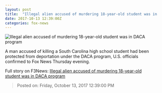 ```yaml
---
layout: post
title:  "Illegal alien accused of murdering 18-year-old student was in DACA program"
date: 2017-10-13 12:39:00Z
categories: fox-news
---
```


![Illegal alien accused of murdering 18-year-old student was in DACA program](http://a57.foxnews.com/images.foxnews.com/content/fox-news/us/2017/10/13/illegal-alien-accused-murdering-18-year-old-student-was-in-daca-program/_jcr_content/article-text/article-par-5/inline_spotlight_ima/image.img.jpg/612/344/1507849760037.jpg?ve=1&tl=1)

A man accused of killing a South Carolina high school student had been protected from deportation under the DACA program, U.S. officials confirmed to Fox News Thursday evening.


Full story on F3News: [Illegal alien accused of murdering 18-year-old student was in DACA program](http://www.f3nws.com/n/JCDpYD)

> Posted on: Friday, October 13, 2017 12:39:00 PM
